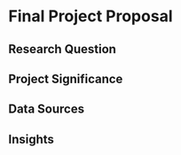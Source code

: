 # Final Project Proposal 
## Research Question

## Project Significance

## Data Sources

## Insights 
